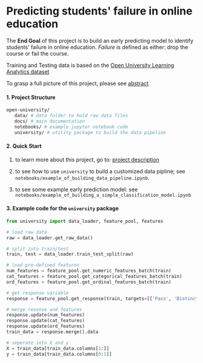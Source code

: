  # Predicting students' failure in online education

 The **End Goal** of this project is to build an early predicting model to identify students' failure in online education. *Failure* is defined as either: drop the course or fail the course.

 Training and Testing data is based on the [Open University Learning Analytics dataset](https://analyse.kmi.open.ac.uk/open_dataset)
 
 To grasp a full picture of this project, please see [abstract](https://github.com/banchisme/open-university/blob/master/Docs/IEEE%20Special%20Issue%20Abstract.pdf)
 
 #### 1. Project Structure
 ``` bash
 open-university/
    data/ # data folder to hold raw data files
    docs/ # main documentation
    notebooks/ # example jupyter notebook code
    university/ # utility package to build the data pipeline
 ```
 #### 2. Quick Start
 
 1. to learn more about this project, go to: 
 [project description](https://github.com/banchisme/open-university/blob/master/docs/IEEE%20Special%20Issue%20Abstract.pdf)
 
 2. to see how to use `university` to build a customized data pipline;
    see `notebooks/example_of_building_data_pipeline.ipynb`.
 
 3. to see some example early prediction model: see `notebooks/example_of_building_a_simple_classification_model.ipynb`
 
 #### 3. Example code for the `university` package
 ```python
from university import data_loader, feature_pool, features

# load raw data
raw = data_loader.get_raw_data()

# split into train/test
train, test = data_loader.train_test_split(raw)

# load pre-defined features
num_features = feature_pool.get_numeric_features_batch(train)
cat_features = feature_pool.get_categorical_features_batch(train)
ord_features = feature_pool.get_ordinal_features_batch(train)

# get response variable
response = feature_pool.get_response(train, targets=[['Pass', 'Distinction'], ['Fail']])

# merge resonse and features
response.update(num_features)
response.update(cat_features)
response.update(ord_features)
train_data = response.merge().data

# seperate into X and y
X = train_data[train_data.columns[1:]]
y = train_data[train_data.columns[0:1]]

```